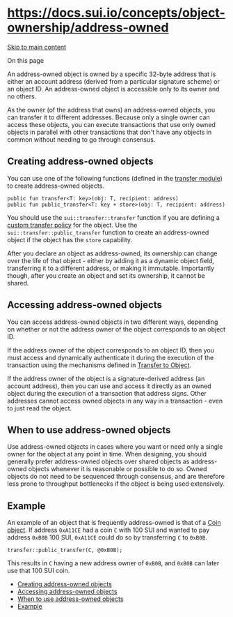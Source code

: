 # https://docs.sui.io/concepts/object-ownership/address-owned

[Skip to main content](https://docs.sui.io/concepts/object-ownership/address-owned#__docusaurus_skipToContent_fallback)

On this page

An address-owned object is owned by a specific 32-byte address that is either an account address (derived from a particular signature scheme) or an object ID. An address-owned object is accessible only to its owner and no others.

As the owner (of the address that owns) an address-owned objects, you can transfer it to different addresses. Because only a single owner can access these objects, you can execute transactions that use only owned objects in parallel with other transactions that don't have any objects in common without needing to go through consensus.

## Creating address-owned objects [​](https://docs.sui.io/concepts/object-ownership/address-owned\#creating-address-owned-objects "Direct link to Creating address-owned objects")

You can use one of the following functions (defined in the [transfer module](https://github.com/MystenLabs/sui/blob/main/crates/sui-framework/packages/sui-framework/sources/transfer.move)) to create address-owned objects.

```codeBlockLines_p187
public fun transfer<T: key>(obj: T, recipient: address)
public fun public_transfer<T: key + store>(obj: T, recipient: address)

```

You should use the `sui::transfer::transfer` function if you are defining a [custom transfer policy](https://docs.sui.io/concepts/transfers/custom-rules) for the object. Use the `sui::transfer::public_transfer` function to create an address-owned object if the object has the `store` capability.

After you declare an object as address-owned, its ownership can change over the life of that object - either by adding it as a dynamic object field, transferring it to a different address, or making it immutable. Importantly though, after you create an object and set its ownership, it cannot be shared.

## Accessing address-owned objects [​](https://docs.sui.io/concepts/object-ownership/address-owned\#accessing-address-owned-objects "Direct link to Accessing address-owned objects")

You can access address-owned objects in two different ways, depending on whether or not the address owner of the object corresponds to an object ID.

If the address owner of the object corresponds to an object ID, then you must access and dynamically authenticate it during the execution of the transaction using the mechanisms defined in [Transfer to Object](https://docs.sui.io/concepts/transfers/transfer-to-object).

If the address owner of the object is a signature-derived address (an account address), then you can use and access it directly as an owned object during the execution of a transaction that address signs. Other addresses cannot access owned objects in any way in a transaction - even to just read the object.

## When to use address-owned objects [​](https://docs.sui.io/concepts/object-ownership/address-owned\#when-to-use-address-owned-objects "Direct link to When to use address-owned objects")

Use address-owned objects in cases where you want or need only a single owner for the object at any point in time. When designing, you should generally prefer address-owned objects over shared objects as address-owned objects whenever it is reasonable or possible to do so. Owned objects do not need to be sequenced through consensus, and are therefore less prone to throughput bottlenecks if the object is being used extensively.

## Example [​](https://docs.sui.io/concepts/object-ownership/address-owned\#example "Direct link to Example")

An example of an object that is frequently address-owned is that of a [Coin object](https://github.com/MystenLabs/sui/blob/main/crates/sui-framework/packages/sui-framework/sources/coin.move). If address `0xA11CE` had a coin `C` with 100 SUI and wanted to pay address `0xB0B` 100 SUI, `0xA11CE` could do so by transferring `C` to `0xB0B`.

```codeBlockLines_p187
transfer::public_transfer(C, @0xB0B);

```

This results in `C` having a new address owner of `0xB0B`, and `0xB0B` can later use that 100 SUI coin.

- [Creating address-owned objects](https://docs.sui.io/concepts/object-ownership/address-owned#creating-address-owned-objects)
- [Accessing address-owned objects](https://docs.sui.io/concepts/object-ownership/address-owned#accessing-address-owned-objects)
- [When to use address-owned objects](https://docs.sui.io/concepts/object-ownership/address-owned#when-to-use-address-owned-objects)
- [Example](https://docs.sui.io/concepts/object-ownership/address-owned#example)